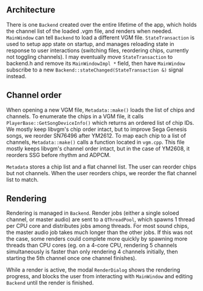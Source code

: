 ## Architecture

There is one `Backend` created over the entire lifetime of the app, which holds the channel list of the loaded .vgm file, and renders when needed. `MainWindow` can tell `Backend` to load a different VGM file. `StateTransaction` is used to setup app state on startup, and manages reloading state in response to user interactions (switching files, reordering chips, currently not toggling channels). I may eventually move `StateTransaction` to backend.h and remove its `MainWindowImpl *` field, then have `MainWindow` subscribe to a new `Backend::stateChanged(StateTransaction &)` signal instead.

## Channel order

When opening a new VGM file, `Metadata::make()` loads the list of chips and channels. To enumerate the chips in a VGM file, it calls `PlayerBase::GetSongDeviceInfo()` which returns an ordered list of chip IDs. We mostly keep libvgm's chip order intact, but to improve Sega Genesis songs, we reorder SN76496 after YM2612. To map each chip to a list of channels, `Metadata::make()` calls a function located in `vgm.cpp`. This file mostly keeps libvgm's channel order intact, but in the case of YM2608, it reorders SSG before rhythm and ADPCM.

`Metadata` stores a chip list and a flat channel list. The user can reorder chips but not channels. When the user reorders chips, we reorder the flat channel list to match.

## Rendering

Rendering is managed in `Backend`. Render jobs (either a single soloed channel, or master audio) are sent to a `QThreadPool`, which spawns 1 thread per CPU core and distributes jobs among threads. For most sound chips, the master audio job takes much longer than the other jobs. If this was not the case, some renders could complete more quickly by spawning more threads than CPU cores (eg. on a 4-core CPU, rendering 5 channels simultaneously is faster than only rendering 4 channels initially, then starting the 5th channel once one channel finishes).

While a render is active, the modal `RenderDialog` shows the rendering progress, and blocks the user from interacting with `MainWindow` and editing `Backend` until the render is finished.

